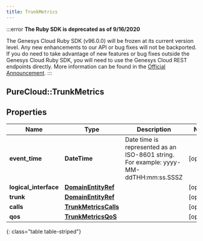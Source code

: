 ```yaml
---
title: TrunkMetrics
---
```


:::error
**The Ruby SDK is deprecated as of 9/16/2020**

The Genesys Cloud Ruby SDK (v96.0.0) will be frozen at its current version level. Any new enhancements to our API or bug fixes will not be backported. If you do need to take advantage of new features or bug fixes outside the Genesys Cloud Ruby SDK, you will need to use the Genesys Cloud REST endpoints directly. More information can be found in the [Official Announcement](https://developer.mypurecloud.com/forum/t/announcement-genesys-cloud-ruby-sdk-end-of-life/8850).
:::


## PureCloud::TrunkMetrics

## Properties

|Name | Type | Description | Notes|
|------------ | ------------- | ------------- | -------------|
| **event_time** | **DateTime** | Date time is represented as an ISO-8601 string. For example: yyyy-MM-ddTHH:mm:ss.SSSZ | [optional] |
| **logical_interface** | [**DomainEntityRef**](DomainEntityRef.html) |  | [optional] |
| **trunk** | [**DomainEntityRef**](DomainEntityRef.html) |  | [optional] |
| **calls** | [**TrunkMetricsCalls**](TrunkMetricsCalls.html) |  | [optional] |
| **qos** | [**TrunkMetricsQoS**](TrunkMetricsQoS.html) |  | [optional] |
{: class="table table-striped"}


